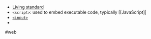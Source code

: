 
- [Living standard](https://html.spec.whatwg.org/multipage/sections.html#the-section-element)
- `<script>`: used to embed executable code, typically [[JavaScript]]
- [`<input>`](https://developer.mozilla.org/en-US/docs/Web/HTML/Element/input)
- 

#web